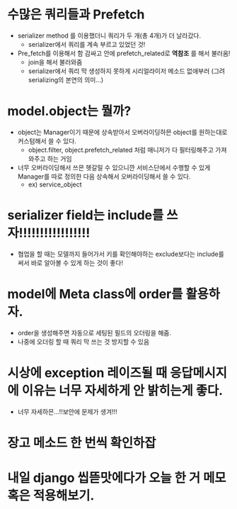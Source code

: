 # 수많은 쿼리들과 Prefetch
- serializer method 를  이용했더니 쿼리가 두 개(총 4개)가 더 날라갔다.
    - serializer에서 쿼리를 계속 부르고 있었던 것!
- Pre_fetch를 이용해서 함 감싸고 안에 prefetch_related로 **역참조** 를 해서 불러옴!
    - join을 해서 불러와줌
    - serializer에서 쿼리 막 생성하지 못하게 시리얼라이저 메소드 없애부러 (그려 serializing의 본연의 의미...)
# model.object는 뭘까?
- object는 Manager이기 때문에 상속받아서 오버라이딩하믄 object를 원하는대로 커스텀해서 쓸 수 있다.
    - object.filter, object.prefetch_related 처럼 매니저가 다 필터링해주고 가져와주고 하는 거임
- 너무 오버라이딩해서 쓰믄 헷갈릴 수 있으니깐 서비스단에서 수행할 수 있게 Manager를 따로 정의한 다음 상속해서 오버라이딩해서 쓸 수 있다. 
    - ex) service_object


# serializer field는 include를 쓰자!!!!!!!!!!!!!!!!!
- 협업을 할 때는 모델까지 들어가서 키를 확인해야하는 exclude보다는 include를 써서 바로 알아볼 수 있게 하는 것이 좋다!

# model에 Meta class에 order를 활용하자.
- order을 생성해주면 자동으로 세팅된 필드의 오더링을 해줌.
- 나중에 오더링 할 때 쿼리 막 쓰는 것 방지할 수 있음

# 시상에 exception 레이즈될 때 응답메시지에 이유는 너무 자세하게 안 밝히는게 좋다.
- 너무 자세하믄...!!보안에 문제가 생겨!!!

# 장고 메소드 한 번씩 확인하잡


# 내일 django 씹뜯맛에다가 오늘 한 거 메모 혹은 적용해보기.